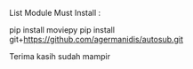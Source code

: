 List Module Must Install :

pip install moviepy
pip install git+https://github.com/agermanidis/autosub.git

Terima kasih sudah mampir